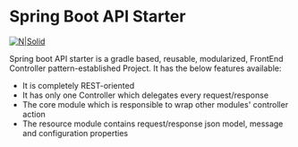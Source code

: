 # Spring Boot API Starter

[![N|Solid](https://cldup.com/dTxpPi9lDf.thumb.png)](https://spring.io/)

Spring boot API starter is a gradle based, reusable, modularized, FrontEnd Controller pattern-established Project. It has the below features available:

  - It is completely REST-oriented 
  - It has only one Controller which delegates every request/response
  - The core module which is responsible to wrap other modules' controller action
  - The resource module contains request/response json model, message and configuration properties
